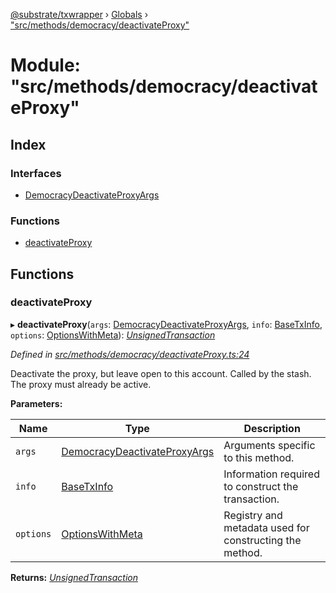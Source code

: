 [@substrate/txwrapper](../README.md) › [Globals](../globals.md) › ["src/methods/democracy/deactivateProxy"](_src_methods_democracy_deactivateproxy_.md)

# Module: "src/methods/democracy/deactivateProxy"

## Index

### Interfaces

* [DemocracyDeactivateProxyArgs](../interfaces/_src_methods_democracy_deactivateproxy_.democracydeactivateproxyargs.md)

### Functions

* [deactivateProxy](_src_methods_democracy_deactivateproxy_.md#deactivateproxy)

## Functions

###  deactivateProxy

▸ **deactivateProxy**(`args`: [DemocracyDeactivateProxyArgs](../interfaces/_src_methods_democracy_deactivateproxy_.democracydeactivateproxyargs.md), `info`: [BaseTxInfo](../interfaces/_src_util_types_.basetxinfo.md), `options`: [OptionsWithMeta](../interfaces/_src_util_types_.optionswithmeta.md)): *[UnsignedTransaction](../interfaces/_src_util_types_.unsignedtransaction.md)*

*Defined in [src/methods/democracy/deactivateProxy.ts:24](https://github.com/paritytech/txwrapper/blob/9a03411/src/methods/democracy/deactivateProxy.ts#L24)*

Deactivate the proxy, but leave open to this account. Called by the stash.
The proxy must already be active.

**Parameters:**

Name | Type | Description |
------ | ------ | ------ |
`args` | [DemocracyDeactivateProxyArgs](../interfaces/_src_methods_democracy_deactivateproxy_.democracydeactivateproxyargs.md) | Arguments specific to this method. |
`info` | [BaseTxInfo](../interfaces/_src_util_types_.basetxinfo.md) | Information required to construct the transaction. |
`options` | [OptionsWithMeta](../interfaces/_src_util_types_.optionswithmeta.md) | Registry and metadata used for constructing the method.  |

**Returns:** *[UnsignedTransaction](../interfaces/_src_util_types_.unsignedtransaction.md)*

